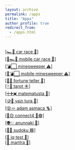 ```yaml
---
layout: archive
permalink: /apps
title: "Apps"
author_profile: true
redirect_from: 
  - /apps.html
---
```


<br><a href="../game/car-race.html">[🏎️💨 car race 🏁]</a>
<br><a href="../game/mobile-car-race.html">[📱🏎️💨 mobile car race 🏁]</a>
<br><a href="../game/minesweeper.html">[💣⬜ minesweeper ⚠️]</a>
<br><a href="../game/mobile-minesweeper.html">[📱💣⬜ mobile minesweeper ⚠️]</a>
<br><a href="../game/fortune-teller.html">[🔮✨ fortune teller 🌙]</a>
<br><a href="../game/tarot/tarot-reader.html">[🃏🔮 tarot ☀️]</a>
<br><a href="../game/matematusta.html">[➗➕✖️ matematusta 🧮]</a>
<br><a href="../game/yazitura.html">[🪙🤲 yazı tura 🎲]</a>
<br><a href="../game/hangman/hangman.html">[😵🪢 adam asmaca 🪜]</a>
<br><a href="../game/connectfour.html">[🔴🟡 connect4 🔵🟢]</a>
<br><a href="../game/anunnaki.html">[👽✨ anunnaki 🌌]</a>
<br><a href="../game/sudoku.html">[🧩🔢 sudoku 🟦]</a>
<br><a href="../game/iqtest.html">[🧠 iq test 💯]</a>
<br><a href="../game/mantra.html">[🧘 mantra 🙏]</a>

